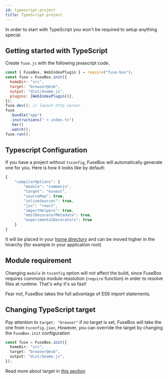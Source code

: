 ```yaml
---
id: typescript-project
title: TypeScript project
---
```


In order to start with TypeScript you won't be required to setup anything
special.

## Getting started with TypeScript

Create `fuse.js` with the following javascript code.

```js
const { FuseBox, WebIndexPlugin } = require("fuse-box");
const fuse = FuseBox.init({
  homeDir: "src",
  target: "browser@es6",
  output: "dist/$name.js",
  plugins: [WebIndexPlugin()],
});
fuse.dev(); // launch http server
fuse
  .bundle("app")
  .instructions(" > index.ts")
  .hmr()
  .watch();
fuse.run();
```

## Typescript Configuration

If you have a project without `tsconfig`, FuseBox will automatically generate
one for you. Here is how it looks like by default:

```ts
{
    "compilerOptions": {
        "module": "commonjs",
        "target": "esnext",
        "sourceMap": true,
        "inlineSources": true,
        "jsx": "react",
        "importHelpers": true,
        "emitDecoratorMetadata": true,
        "experimentalDecorators": true
    }
}
```

It will be placed in your
[home directory](/docs/development/configuration#home-directory) and can be
moved higher in the hirarchy (for example in your application root)

## Module requirement

Changing `module` in `tsconfig` option will not affect the build, since FuseBox
requires commonjs module resolution (`require` function) in order to resolve
files at runtime. That's why it's so fast!

Fear not, FuseBox takes the full advantage of ES6 import statements.

## Changing TypeScript target

Pay attention to `target: "browser"` if no target is set, FuseBox will take the
one from `tsconfig.json`, However, you can override the target by changing the
`FuseBox.init` configuration

```ts
const fuse = FuseBox.init({
  homeDir: "src",
  target: "browser@es6",
  output: "dist/$name.js",
});
```

Read more about target in [this section](/docs/guides/working-with-targets)
